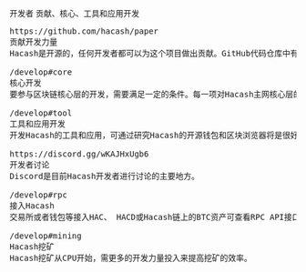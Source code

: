 开发者
贡献、核心、工具和应用开发



<pre class="nav">
https://github.com/hacash/paper
贡献开发力量
Hacash是开源的，任何开发者都可以为这个项目做出贡献。GitHub代码仓库中有你需要的一切。

/develop#core
核心开发
要参与区块链核心层的开发，需要满足一定的条件。每一项对Hacash主网核心层的新增和变动，都需要提起一份Hacash改进提议（HIP）作为评估依据。

/develop#tool
工具和应用开发
开发Hacash的工具和应用，可通过研究Hacash的开源钱包和区块浏览器将是很好的开始方式。

https://discord.gg/wKAJHxUgb6
开发者讨论
Discord是目前Hacash开发者进行讨论的主要地方。

/develop#rpc
接入Hacash
交易所或者钱包等接入HAC、 HACD或Hacash链上的BTC资产可查看RPC API接口。

/develop#mining
Hacash挖矿
Hacash挖矿从CPU开始，需更多的开发力量投入来提高挖矿的效率。
  
</pre>
